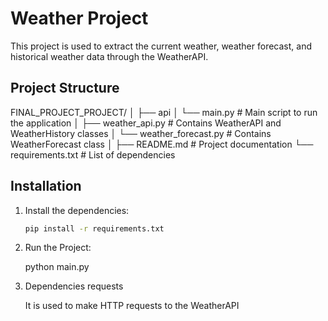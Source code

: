 # Weather Project

This project is used to extract the current weather, weather forecast, and historical weather data through the WeatherAPI.

## Project Structure

FINAL_PROJECT_PROJECT/
│
├── api
│ └── main.py  # Main script to run the application
│ ├── weather_api.py  # Contains WeatherAPI and WeatherHistory classes
│ └── weather_forecast.py  # Contains WeatherForecast class
│
├── README.md  # Project documentation 
└── requirements.txt  # List of dependencies


## Installation

1. Install the dependencies:
    ```sh
    pip install -r requirements.txt
    ```

2. Run the Project:

    python main.py 

3. Dependencies requests 

   It is used to make HTTP requests to the WeatherAPI

